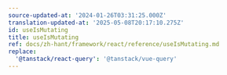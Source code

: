 ```yaml
---
source-updated-at: '2024-01-26T03:31:25.000Z'
translation-updated-at: '2025-05-08T20:17:10.275Z'
id: useIsMutating
title: useIsMutating
ref: docs/zh-hant/framework/react/reference/useIsMutating.md
replace:
  '@tanstack/react-query': '@tanstack/vue-query'
---
```

